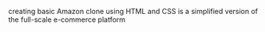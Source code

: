 creating basic Amazon clone using HTML and CSS is a simplified version of the 
full-scale e-commerce platform
